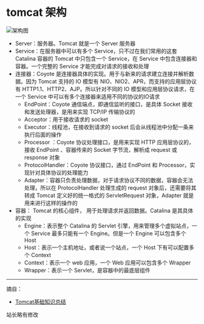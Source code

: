 # tomcat 架构

![架构图](http://hunt-cdn.eyescode.top/content/7cb7f95a-31f6-b571-bad6-71642ed4e3ef.png)

+ Server：服务器。Tomcat 就是一个 Server 服务器
+ Service：在服务器中可以有多个 Service，只不过在我们常用的这套 Catalina 容器的 Tomcat 中只包含一个 Service，在 Service 中包含连接器和容器。一个完整的 Service 才能完成对请求的接收和处理
+ 连接器：Coyote 是连接器具体的实现。用于与新来的请求建立连接并解析数据。因为 Tomcat 支持的 IO 模型有 NIO、NIO2、APR，而支持的应用层协议有 HTTP1.1、HTTP2、AJP。所以针对不同的 IO 模型和应用层协议请求，在一个 Service 中可以有多个连接器来适用不同的协议的IO请求
  + EndPoint：Coyote 通信端点，即通信监听的接口，是具体 Socket 接收和发送处理器，是用来实现 TCP/IP 传输协议的
  + Acceptor：用于接收请求的 socket
  + Executor：线程池，在接收到请求的 socket 后会从线程池中分配一条来执行后面的操作
  + Processor ：Coyote 协议处理接口，是用来实现 HTTP 应用层协议的，接收 EndPoint 、容器传来的 Socket 字节流，解析成 request 或 response 对象
  + ProtocolHandler：Coyote 协议接口，通过 EndPoint 和 Processor，实现针对具体协议的处理能力
  + Adapter：容器只负责处理数据，对于请求协议不同的数据，容器会无法处理，所以在 ProtocolHandler 处理生成的 request 对象后，还需要将其转成 Tomcat 定义好的统一格式的 ServletRequest 对象，Adapter 就是用来进行这样的操作的
+ 容器： Tomcat 的核心组件， 用于处理请求并返回数据。Catalina 是其具体的实现
  + Engine：表示整个 Catalina 的 Servlet 引擎，用来管理多个虚拟站点，一个 Service 最多只能有一个 Engine。但是一个 Engine 可以包含多个 Host
  + Host：表示一个主机地址，或者说一个站点，一个 Host 下有可以配置多个 Context
  + Context：表示一个 web 应用，一个 Web 应用可以包含多个 Wrapper
  + Wrapper：表示一个 Servlet，是容器中的最底层组件

------
摘自：
+ [Tomcat基础知识总结](https://topjavaer.cn/web/tomcat.html)

站长略有修改